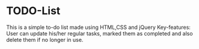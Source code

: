 # TODO-List
This is a simple to-do list made using HTML,CSS and jQuery
Key-features:
User can update his/her regular tasks, marked them as completed and also delete them if no longer in use.
